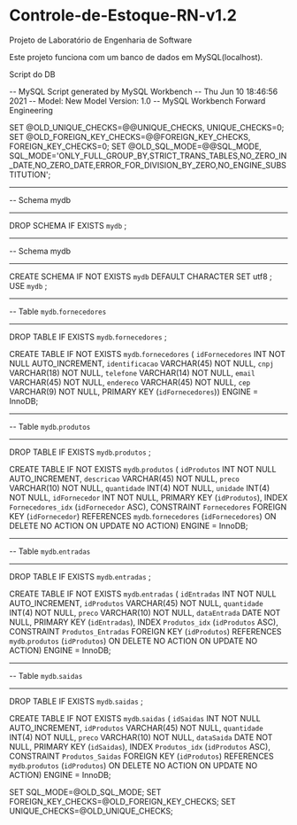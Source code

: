 # Controle-de-Estoque-RN-v1.2
Projeto de Laboratório de Engenharia de Software

Este projeto funciona com um banco de dados em MySQL(localhost).

Script do DB

-- MySQL Script generated by MySQL Workbench
-- Thu Jun 10 18:46:56 2021
-- Model: New Model    Version: 1.0
-- MySQL Workbench Forward Engineering

SET @OLD_UNIQUE_CHECKS=@@UNIQUE_CHECKS, UNIQUE_CHECKS=0;
SET @OLD_FOREIGN_KEY_CHECKS=@@FOREIGN_KEY_CHECKS, FOREIGN_KEY_CHECKS=0;
SET @OLD_SQL_MODE=@@SQL_MODE, SQL_MODE='ONLY_FULL_GROUP_BY,STRICT_TRANS_TABLES,NO_ZERO_IN_DATE,NO_ZERO_DATE,ERROR_FOR_DIVISION_BY_ZERO,NO_ENGINE_SUBSTITUTION';

-- -----------------------------------------------------
-- Schema mydb
-- -----------------------------------------------------
DROP SCHEMA IF EXISTS `mydb` ;

-- -----------------------------------------------------
-- Schema mydb
-- -----------------------------------------------------
CREATE SCHEMA IF NOT EXISTS `mydb` DEFAULT CHARACTER SET utf8 ;
USE `mydb` ;

-- -----------------------------------------------------
-- Table `mydb`.`fornecedores`
-- -----------------------------------------------------
DROP TABLE IF EXISTS `mydb`.`fornecedores` ;

CREATE TABLE IF NOT EXISTS `mydb`.`fornecedores` (
  `idFornecedores` INT NOT NULL AUTO_INCREMENT,
  `identificacao` VARCHAR(45) NOT NULL,
  `cnpj` VARCHAR(18) NOT NULL,
  `telefone` VARCHAR(14) NOT NULL,
  `email` VARCHAR(45) NOT NULL,
  `endereco` VARCHAR(45) NOT NULL,
  `cep` VARCHAR(9) NOT NULL,
  PRIMARY KEY (`idFornecedores`))
ENGINE = InnoDB;


-- -----------------------------------------------------
-- Table `mydb`.`produtos`
-- -----------------------------------------------------
DROP TABLE IF EXISTS `mydb`.`produtos` ;

CREATE TABLE IF NOT EXISTS `mydb`.`produtos` (
  `idProdutos` INT NOT NULL AUTO_INCREMENT,
  `descricao` VARCHAR(45) NOT NULL,
  `preco` VARCHAR(10) NOT NULL,
  `quantidade` INT(4) NOT NULL,
  `unidade` INT(4) NOT NULL,
  `idFornecedor` INT NOT NULL,
  PRIMARY KEY (`idProdutos`),
  INDEX `Fornecedores_idx` (`idFornecedor` ASC),
  CONSTRAINT `Fornecedores`
    FOREIGN KEY (`idFornecedor`)
    REFERENCES `mydb`.`fornecedores` (`idFornecedores`)
    ON DELETE NO ACTION
    ON UPDATE NO ACTION)
ENGINE = InnoDB;


-- -----------------------------------------------------
-- Table `mydb`.`entradas`
-- -----------------------------------------------------
DROP TABLE IF EXISTS `mydb`.`entradas` ;

CREATE TABLE IF NOT EXISTS `mydb`.`entradas` (
  `idEntradas` INT NOT NULL AUTO_INCREMENT,
  `idProdutos` VARCHAR(45) NOT NULL,
  `quantidade` INT(4) NOT NULL,
  `preco` VARCHAR(10) NOT NULL,
  `dataEntrada` DATE NOT NULL,
  PRIMARY KEY (`idEntradas`),
  INDEX `Produtos_idx` (`idProdutos` ASC),
  CONSTRAINT `Produtos_Entradas`
    FOREIGN KEY (`idProdutos`)
    REFERENCES `mydb`.`produtos` (`idProdutos`)
    ON DELETE NO ACTION
    ON UPDATE NO ACTION)
ENGINE = InnoDB;


-- -----------------------------------------------------
-- Table `mydb`.`saidas`
-- -----------------------------------------------------
DROP TABLE IF EXISTS `mydb`.`saidas` ;

CREATE TABLE IF NOT EXISTS `mydb`.`saidas` (
  `idSaidas` INT NOT NULL AUTO_INCREMENT,
  `idProdutos` VARCHAR(45) NOT NULL,
  `quantidade` INT(4) NOT NULL,
  `preco` VARCHAR(10) NOT NULL,
  `dataSaida` DATE NOT NULL,
  PRIMARY KEY (`idSaidas`),
  INDEX `Produtos_idx` (`idProdutos` ASC),
  CONSTRAINT `Produtos_Saidas`
    FOREIGN KEY (`idProdutos`)
    REFERENCES `mydb`.`produtos` (`idProdutos`)
    ON DELETE NO ACTION
    ON UPDATE NO ACTION)
ENGINE = InnoDB;


SET SQL_MODE=@OLD_SQL_MODE;
SET FOREIGN_KEY_CHECKS=@OLD_FOREIGN_KEY_CHECKS;
SET UNIQUE_CHECKS=@OLD_UNIQUE_CHECKS;

